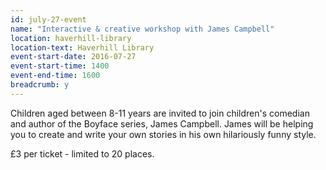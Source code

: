 ```yaml
---
id: july-27-event
name: "Interactive & creative workshop with James Campbell"
location: haverhill-library
location-text: Haverhill Library
event-start-date: 2016-07-27
event-start-time: 1400
event-end-time: 1600
breadcrumb: y
---
```

Children aged between 8-11 years are invited to join children's comedian and author of the Boyface series, James Campbell. James will be helping you to create and write your own stories in his own hilariously funny style.

£3 per ticket - limited to 20 places.

